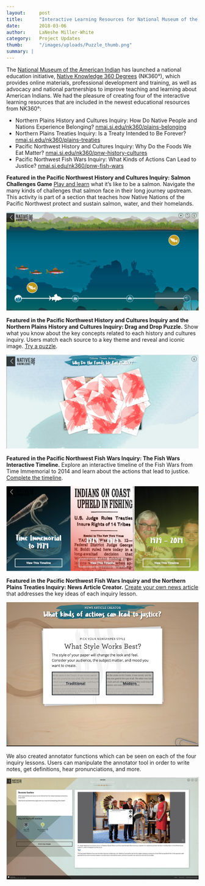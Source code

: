 ```yaml
---
layout:     post
title:      "Interactive Learning Resources for National Museum of the American Indian Launched"
date:       2018-03-06
author:     LaNeshe Miller-White
category:   Project Updates
thumb:      "/images/uploads/Puzzle_thumb.png"
summary: |
---
```


The [National Museum of the American Indian](http://nmai.si.edu/) has launched a national education initiative, [Native Knowledge 360 Degrees](http://nmai.si.edu/nk360) (NK360°), which provides online materials, professional development and training, as well as advocacy and national partnerships to improve teaching and learning about American Indians.
We had the pleasure of creating four of the interactive learning resources that are included in the newest educational resources from NK360°:  

* Northern Plains History and Cultures Inquiry: How Do Native People and Nations Experience Belonging? [nmai.si.edu/nk360/plains-belonging](http://nmai.si.edu/nk360/plains-belonging)
* Northern Plains Treaties Inquiry: Is a Treaty Intended to Be Forever? [nmai.si.edu/nk360/plains-treaties](http://nmai.si.edu/nk360/plains-treaties)
* Pacific Northwest History and Cultures Inquiry: Why Do the Foods We Eat Matter? [nmai.si.edu/nk360/pnw-history-cultures](http://nmai.si.edu/nk360/pnw-history-cultures)
* Pacific Northwest Fish Wars Inquiry: What Kinds of Actions Can Lead to Justice? [nmai.si.edu/nk360/pnw-fish-wars](http://nmai.si.edu/nk360/pnw-fish-wars)

**Featured in the Pacific Northwest History and Cultures Inquiry: Salmon Challenges Game**
[Play and learn](http://nmai.si.edu/nk360/pnw-history-culture/pnw1-salmon/index.html) what it’s like to be a salmon. Navigate the many kinds of challenges that salmon face in their long journey upstream. This activity is part of a section that teaches how Native Nations of the Pacific Northwest protect and sustain salmon, water, and their homelands.

![Salmon Challenge](/images/uploads/2018-03-nmai-salmon.png)

**Featured in the Pacific Northwest History and Cultures Inquiry and the Northern Plains History and Cultures Inquiry: Drag and Drop Puzzle.** 
Show what you know about the key concepts related to each history and cultures inquiry.  Users  match each source to a key theme and reveal and iconic image. [Try a  puzzle](http://nmai.si.edu/nk360/pnw-history-culture/pnw1-puzzle/index.html).

![Puzzle](/images/uploads/2018-03-nmai-puzzle.png)

**Featured in the Pacific Northwest Fish Wars Inquiry: The Fish Wars Interactive Timeline.**
Explore an interactive timeline of the Fish Wars from Time Immemorial to 2014 and learn about the actions that lead to justice. [Complete the timeline](http://nmai.si.edu/nk360/pnw-fish-wars/pnw2-timeline/index.html?era=4).

![Timeline](/images/uploads/2018-03-nmai-timeline2.png)

**Featured in the Pacific Northwest Fish Wars Inquiry and the Northern Plains Treaties Inquiry: News Article Creator.**
[Create your own news article](http://nmai.si.edu/nk360/pnw-fish-wars/pnw2-news/index.html) that addresses the key ideas of each inquiry lesson.

![News Article](/images/uploads/2018-03-NewsArticle.png)

We also created annotator functions which can be seen on each of the four inquiry lessons. Users can manipulate the annotator tool in order to write notes, get definitions, hear pronunciations, and more. 

![Annotator](/images/uploads/2018-03-nmai-Annotator.png)
